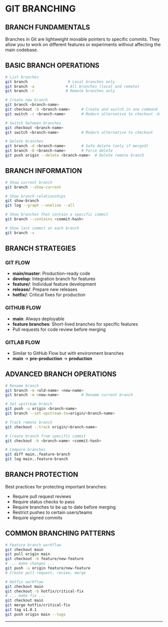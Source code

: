 # GIT BRANCHING

## BRANCH FUNDAMENTALS

Branches in Git are lightweight movable pointers to specific commits. They allow you to work on different features or experiments without affecting the main codebase.

## BASIC BRANCH OPERATIONS

```bash
# List branches
git branch                  # Local branches only
git branch -a              # All branches (local and remote)
git branch -r              # Remote branches only

# Create new branch
git branch <branch-name>
git checkout -b <branch-name>     # Create and switch in one command
git switch -c <branch-name>       # Modern alternative to checkout -b

# Switch between branches
git checkout <branch-name>
git switch <branch-name>          # Modern alternative to checkout

# Delete branches
git branch -d <branch-name>       # Safe delete (only if merged)
git branch -D <branch-name>       # Force delete
git push origin --delete <branch-name>  # Delete remote branch
```

## BRANCH INFORMATION

```bash
# Show current branch
git branch --show-current

# Show branch relationships
git show-branch
git log --graph --oneline --all

# Show branches that contain a specific commit
git branch --contains <commit-hash>

# Show last commit on each branch
git branch -v
```

## BRANCH STRATEGIES

### GIT FLOW

- **main/master**: Production-ready code
- **develop**: Integration branch for features
- **feature/**: Individual feature development
- **release/**: Prepare new releases
- **hotfix/**: Critical fixes for production

### GITHUB FLOW

- **main**: Always deployable
- **feature branches**: Short-lived branches for specific features
- Pull requests for code review before merging

### GITLAB FLOW

- Similar to GitHub Flow but with environment branches
- **main** → **pre-production** → **production**

## ADVANCED BRANCH OPERATIONS

```bash
# Rename branch
git branch -m <old-name> <new-name>
git branch -m <new-name>          # Rename current branch

# Set upstream branch
git push -u origin <branch-name>
git branch --set-upstream-to=origin/<branch-name>

# Track remote branch
git checkout --track origin/<branch-name>

# Create branch from specific commit
git checkout -b <branch-name> <commit-hash>

# Compare branches
git diff main..feature-branch
git log main..feature-branch
```

## BRANCH PROTECTION

Best practices for protecting important branches:

- Require pull request reviews
- Require status checks to pass
- Require branches to be up to date before merging
- Restrict pushes to certain users/teams
- Require signed commits

## COMMON BRANCHING PATTERNS

```bash
# Feature branch workflow
git checkout main
git pull origin main
git checkout -b feature/new-feature
# ... make changes ...
git push -u origin feature/new-feature
# Create pull request, review, merge

# Hotfix workflow
git checkout main
git checkout -b hotfix/critical-fix
# ... make fix ...
git checkout main
git merge hotfix/critical-fix
git tag v1.0.1
git push origin main --tags
```

---
